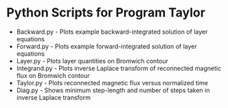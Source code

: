 # Python Scripts for Program Taylor

  - Backward.py  - Plots example backward-integrated solution of layer equations
  - Forward.py   - Plots example forward-integrated solution of layer equations
  - Layer.py     - Plots layer quantities on Bromwich contour
  - Integrand.py - Plots inverse Laplace transform of reconnected magnetic flux on Bromwich contour
  - Taylor.py    - Plots reconnected magnetic flux versus normalized time
  - Diag.py      - Shows minimum step-length and number of steps taken in inverse Laplace transform